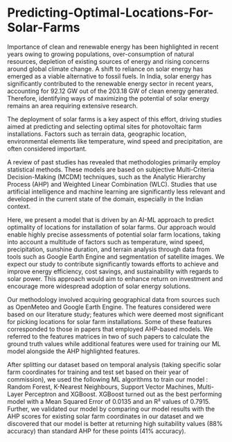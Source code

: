 # Predicting-Optimal-Locations-For-Solar-Farms

Importance of clean and renewable energy has been highlighted in recent years owing to
growing populations, over-consumption of natural resources, depletion of existing sources of
energy and rising concerns around global climate change. A shift to reliance on solar energy
has emerged as a viable alternative to fossil fuels. In India, solar energy has significantly
contributed to the renewable energy sector in recent years, accounting for 92.12 GW out of
the 203.18 GW of clean energy generated. Therefore, identifying ways of maximizing the
potential of solar energy remains an area requiring extensive research.

The deployment of solar farms is a key aspect of this effort, driving studies aimed at
predicting and selecting optimal sites for photovoltaic farm installations. Factors such as
terrain data, geographic location, environmental elements like temperature, wind speed and
precipitation, are often considered important.

A review of past studies has revealed that methodologies primarily employ statistical
methods. These models are based on subjective Multi-Criteria Decision-Making (MCDM)
techniques, such as the Analytic Hierarchy Process (AHP) and Weighted Linear Combination
(WLC). Studies that use artificial intelligence and machine learning are significantly less
relevant and developed in the current state of the domain, especially in the Indian
context.

Here, we present a model that is driven by an AI-ML approach to predict optimality of
locations for installation of solar farms. Our approach would enable highly precise assessments
of potential solar farm locations, taking into account a multitude of factors such as temperature,
wind speed, precipitation, sunshine duration, and terrain analysis through data from tools
such as Google Earth Engine and segmentation of satellite images. We expect our study to
contribute significantly towards efforts to achieve and improve energy efficiency, cost savings,
and sustainability with regards to solar power. This approach would aim to enhance return on
investment and encourage more widespread adoption of solar energy solutions.

Our methodology involved acquiring geographical data from sources such as OpenMeteo and Google Earth
Engine. The features considered were based on our literature study; features which were deemed most
significant for picking locations for solar farm installations. Some of these features corresponded to
those in papers that employed AHP-based models. We referred to the features matrices in two of such papers to 
calculate the ground truth values while additional features were used for training our ML model alongside the
AHP highlighted features. 

After splitting our dataset based on temporal analysis (taking specific solar farm coordinates for training
and test set based on their year of commission), we used the following ML algorithms to train our model : Random Forest,
K-Nearest Neighbours, Support Vector Machines, Multi-Layer Perceptron and XGBoost. XGBoost turned out as the best 
performing model with a Mean Squared Error of 0.0135 and an R² values of 0.7915. Further, we validated our model
by comparing our model results with the AHP scores for existing solar farm coordinates in our dataset and we discovered
that our model is better at returning high suitability values (88% accuracy) than standard AHP for these points (41% accuracy).
